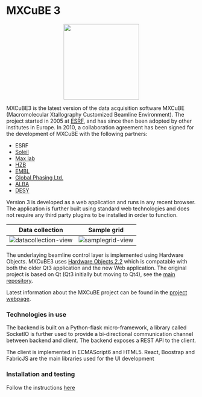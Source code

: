 # MXCuBE 3
<p align="center"><img src="http://mxcube.github.io/mxcube/img/mxcube_logo20.png" width="200"/></p>

MXCuBE3 is the latest version of the data acquisition software MXCuBE (Macromolecular Xtallography Customized Beamline Environment). The project started in 2005 at [ESRF](http://www.esrf.eu), and has since then been adopted by other institutes in Europe. In 2010, a collaboration agreement has been signed for the development of MXCuBE with the following partners:

* ESRF
* [Soleil](http://www.synchrotron-soleil.fr/)
* [Max lab](https://www.maxlab.lu.se/)
* [HZB](http://www.helmholtz-berlin.de/)
* [EMBL](http://www.embl.org/)
* [Global Phasing Ltd.](http://www.globalphasing.com/)
* [ALBA](https://www.cells.es/en)
* [DESY](https://www.desy.de)

Version 3 is developed as a web application and runs in any recent browser. The application is further built using standard web technologies and does not require any third party plugins to be installed in order to function. 

 Data collection           | Sample grid
:-------------------------:|:-------------------------:
![datacollection-view](https://user-images.githubusercontent.com/4331447/42496925-d983bf3e-8427-11e8-890e-898dda649101.png)|![samplegrid-view](https://user-images.githubusercontent.com/4331447/42496937-e8547b34-8427-11e8-9447-645e6d7f1dc5.png)

The underlaying beamline control layer is implemented using Hardware Objects. MXCuBE3 uses [Hardware Objects 2.2](https://github.com/mxcube/HardwareRepository/tree/2.2) which is compatable with both the older Qt3 application and the new Web application. The original project is based on Qt (Qt3 initially but moving to Qt4), see the [main repository](https://github.com/mxcube/mxcube). 

Latest information about the MXCuBE project can be found in the
[project webpage](http://mxcube.github.io/mxcube/).

### Technologies in use

The backend is built on a Python-flask micro-framework, a library called SocketIO is further used to provide a bi-directional communication channel between backend and client. The backend exposes a REST API to the client.

The client is implemented in ECMAScript6 and HTML5. React, Boostrap and FabricJS are the main libraries used for the UI development

### Installation and testing

Follow the instructions [here](https://github.com/mxcube/mxcube3/wiki)



